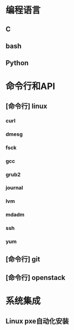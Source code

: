 编程语言
========

C
---

bash
----

Python
------

命令行和API
==========

[命令行] linux
--------------

### curl

### dmesg

### fsck

### gcc

### grub2

### journal

### lvm

### mdadm

### ssh

### yum

[命令行] git
------------

[命令行] openstack
------------------

系统集成
========

Linux pxe自动化安装
------------------
